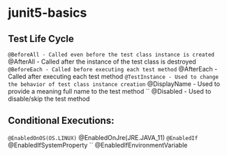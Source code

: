 # junit5-basics

## Test Life Cycle
`` @BeforeAll - Called even before the test class instance is created
`` @AfterAll - Called after the instance of the test class is destroyed
`` @BeforeEach - Called before executing each test method
`` @AfterEach -  Called after executing each test method
`` @TestInstance - Used to change the behavior of test class instance creation
`` @DisplayName - Used to provide a meaning full name to the test method
`` @Disabled - Used to disable/skip the test method

## Conditional Executions:
`` @EnabledOnOS(OS.LINUX)
`` @EnabledOnJre(JRE.JAVA_11)
`` @EnabledIf
`` @EnabledIfSystemProperty
`` @EnabledIfEnvironmentVariable